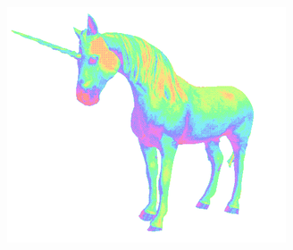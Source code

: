 <div align="center">
	<img src="https://github.com/rowe-morehouse/rowe-morehouse/raw/master/main.gif">
</div>
